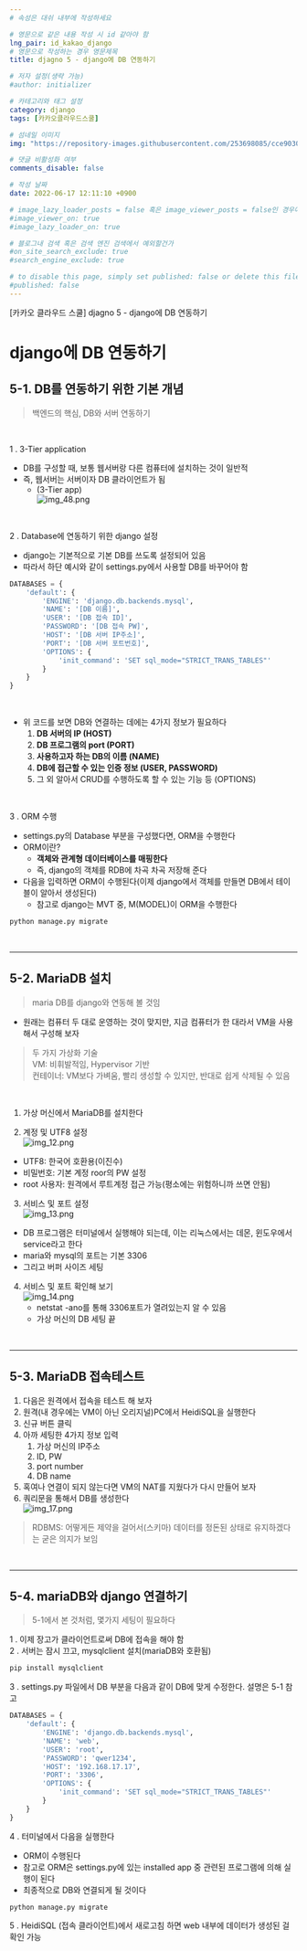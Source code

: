 ```yaml
---
# 속성은 대쉬 내부에 작성하세요

# 영문으로 같은 내용 작성 시 id 같아야 함
lng_pair: id_kakao_django
# 영문으로 작성하는 경우 영문제목
title: djagno 5 - django에 DB 연동하기

# 저자 설정(생략 가능)
#author: initializer

# 카테고리와 태그 설정
category: django
tags: [카카오클라우드스쿨]

# 섬네일 이미지
img: "https://repository-images.githubusercontent.com/253698085/cce90300-78c3-11ea-8b94-604fad2c516d"

# 댓글 비활성화 여부
comments_disable: false

# 작성 날짜
date: 2022-06-17 12:11:10 +0900

# image_lazy_loader_posts = false 혹은 image_viewer_posts = false인 경우에만 사용하세요
#image_viewer_on: true
#image_lazy_loader_on: true

# 블로그내 검색 혹은 검색 엔진 검색에서 예외할건가
#on_site_search_exclude: true
#search_engine_exclude: true

# to disable this page, simply set published: false or delete this file
#published: false
---
```


<!-- outline-start -->

[카카오 클라우드 스쿨] djagno 5 - django에 DB 연동하기

<!-- outline-end -->





# django에 DB 연동하기
## 5-1. DB를 연동하기 위한 기본 개념
> 백엔드의 핵심, DB와 서버 연동하기

<br>

1 . 3-Tier application
   * DB를 구성할 때, 보통 웹서버랑 다른 컴퓨터에 설치하는 것이 일반적
   * 즉, 웹서버는 서버이자 DB 클라이언트가 됨
     * (3-Tier app) <br> ![img_48.png](img_48.png)

<br>

2 . Database에 연동하기 위한 django 설정
   * django는 기본적으로 기본 DB를 쓰도록 설정되어 있음
   * 따라서 하단 예시와 같이 settings.py에서 사용할 DB를 바꾸어야 함

```python
DATABASES = {
    'default': {
        'ENGINE': 'django.db.backends.mysql',
        'NAME': '[DB 이름]',
        'USER': '[DB 접속 ID]',
        'PASSWORD': '[DB 접속 PW]',
        'HOST': '[DB 서버 IP주소]',
        'PORT': '[DB 서버 포트번호]',
        'OPTIONS': {
            'init_command': 'SET sql_mode="STRICT_TRANS_TABLES"'
        }
    }
}
```
<br>

* 위 코드를 보면 DB와 연결하는 데에는 4가지 정보가 필요하다
  1. **DB 서버의 IP (HOST)**
  2. **DB 프로그램의 port (PORT)**
  3. **사용하고자 하는 DB의 이름 (NAME)**
  4. **DB에 접근할 수 있는 인증 정보 (USER, PASSWORD)**
  5. 그 외 알아서 CRUD를 수행하도록 할 수 있는 기능 등 (OPTIONS)

<br>

3 . ORM 수행
* settings.py의 Database 부분을 구성했다면, ORM을 수행한다
* ORM이란?
  * **객체와 관계형 데이터베이스를 매핑한다**
  * 즉, django의 객체를 RDB에 차곡 차곡 저장해 준다
* 다음을 입력하면 ORM이 수행된다(이제 django에서 객체를 만들면 DB에서 테이블이 알아서 생성된다)
  * 참고로 django는 MVT 중, M(MODEL)이 ORM을 수행한다

```bash
python manage.py migrate
```
<br>
<hr>


## 5-2. MariaDB 설치

> maria DB를 django와 연동해 볼 것임



* 원래는 컴퓨터 두 대로 운영하는 것이 맞지만, 지금 컴퓨터가 한 대라서 VM을 사용해서 구성해 보자

> 두 가지 가상화 기술 <br>
> VM: 비휘발적임, Hypervisor 기반 <br>
> 컨테이너: VM보다 가벼움, 빨리 생성할 수 있지만, 반대로 쉽게 삭제될 수 있음 <br>

<br>

1. 가상 머신에서 MariaDB를 설치한다

2. 계정 및 UTF8 설정 <br> ![img_12.png](img_41.png)
  * UTF8: 한국어 호환용(이진수)
  * 비밀번호: 기본 계정 roor의 PW 설정
  * root 사용자: 원격에서 루트계정 접근 가능(평소에는 위험하니까 쓰면 안됨)

3. 서비스 및 포트 설정 <br> ![img_13.png](img_42.png)
  * DB 프로그램은 터미널에서 실행해야 되는데, 이는 리눅스에서는 데몬, 윈도우에서 service라고 한다
  * maria와 mysql의 포트는 기본 3306
  * 그리고 버퍼 사이즈 세팅

4. 서비스 및 포트 확인해 보기 <br> ![img_14.png](img_43.png)
   * netstat -ano를 통해 3306포트가 열려있는지 알 수 있음
   * 가상 머신의 DB 세팅 끝

<br>
<hr>

## 5-3. MariaDB 접속테스트

1. 다음은 원격에서 접속을 테스트 해 보자
2. 원격(내 경우에는 VM이 아닌 오리지널)PC에서 HeidiSQL을 실행한다
3. 신규 버튼 클릭
4. 아까 세팅한 4가지 정보 입력
   1. 가상 머신의 IP주소
   2. ID, PW
   3. port number
   4. DB name
5. 혹여나 연결이 되지 않는다면 VM의 NAT를 지웠다가 다시 만들어 보자
6. 쿼리문을 통해서 DB를 생성한다 <br> ![img_17.png](img_44.png)

> RDBMS: 어떻게든 제약을 걸어서(스키마) 데이터를 정돈된 상태로 유지하겠다는 굳은 의지가 보임

<br>
<hr>

## 5-4. mariaDB와 django 연결하기
> 5-1에서 본 것처럼, 몇가지 세팅이 필요하다



1 . 이제 장고가 클라이언트로써 DB에 접속을 해야 함 <br>
2 . 서버는 잠시 끄고, mysqlclient 설치(mariaDB와 호환됨) <br>

```bash
pip install mysqlclient
```


3 . settings.py 파일에서 DB 부분을 다음과 같이 DB에 맞게 수정한다. 설명은 5-1 참고



```python
DATABASES = {
    'default': {
        'ENGINE': 'django.db.backends.mysql',
        'NAME': 'web',
        'USER': 'root',
        'PASSWORD': 'qwer1234',
        'HOST': '192.168.17.17',
        'PORT': '3306',
        'OPTIONS': {
            'init_command': 'SET sql_mode="STRICT_TRANS_TABLES"'
        }
    }
}

```

4 . 터미널에서 다음을 실행한다
* ORM이 수행된다
* 참고로 ORM은 settings.py에 있는 installed app 중 관련된 프로그램에 의해 실행이 된다
* 최종적으로 DB와 연결되게 될 것이다


```shell
python manage.py migrate
```



5 . HeidiSQL (접속 클라이언트)에서 새로고침 하면 web 내부에 데이터가 생성된 걸 확인 가능

